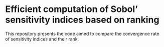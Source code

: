 
# Efficient computation of Sobol’ sensitivity indices based on ranking

This repository presents the code aimed to compare the convergence rate of sensitivity indices and their rank.

